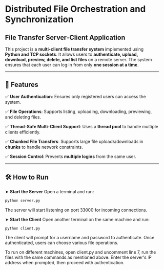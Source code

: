 # Distributed File Orchestration and Synchronization  

## File Transfer Server-Client Application  

This project is a **multi-client file transfer system** implemented using **Python and TCP sockets**. It allows users to **authenticate, upload, download, preview, delete, and list files** on a remote server. The system ensures that each user can log in from only **one session at a time**.  

---

## 🚀 Features  

✅ **User Authentication**: Ensures only registered users can access the system.  

✅ **File Operations**: Supports listing, uploading, downloading, previewing, and deleting files.  

✅ **Thread-Safe Multi-Client Support**: Uses a **thread pool** to handle multiple clients efficiently.  

✅ **Chunked File Transfers**: Supports large file uploads/downloads in **chunks** to handle network constraints.  

✅ **Session Control**: Prevents **multiple logins** from the same user.  

---

## 🛠 How to Run
➤ **Start the Server** 
Open a terminal and run:

```bash
python server.py
```
The server will start listening on port 33000 for incoming connections.

➤ **Start the Client**
Open another terminal on the same machine and run:

```bash
python client.py
```
The client will prompt for a username and password to authenticate.
Once authenticated, users can choose various file operations.

To run on different machines, open client.py and uncomment line 7,
run the files with the same commands as mentioned above. Enter the server's IP address when prompted, then proceed with authentication.


